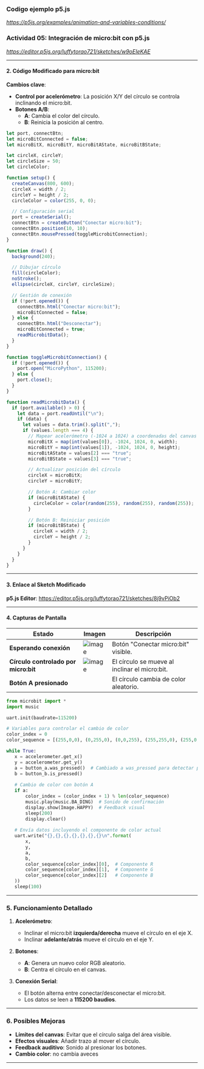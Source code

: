 ### **Codigo ejemplo p5.js**
*https://p5js.org/examples/animation-and-variables-conditions/*

### **Actividad 05: Integración de micro:bit con p5.js**  
*https://editor.p5js.org/luffytorao721/sketches/w9oEIeKAE* 

---

#### **2. Código Modificado para micro:bit**  
**Cambios clave**:  
- **Control por acelerómetro**: La posición X/Y del círculo se controla inclinando el micro:bit.  
- **Botones A/B**:  
  - **A**: Cambia el color del círculo.  
  - **B**: Reinicia la posición al centro.  

```javascript
let port, connectBtn;
let microBitConnected = false;
let microBitX, microBitY, microBitAState, microBitBState;

let circleX, circleY;
let circleSize = 50;
let circleColor;

function setup() {
  createCanvas(800, 600);
  circleX = width / 2;
  circleY = height / 2;
  circleColor = color(255, 0, 0);

  // Configuración serial
  port = createSerial();
  connectBtn = createButton("Conectar micro:bit");
  connectBtn.position(10, 10);
  connectBtn.mousePressed(toggleMicrobitConnection);
}

function draw() {
  background(240);

  // Dibujar círculo
  fill(circleColor);
  noStroke();
  ellipse(circleX, circleY, circleSize);

  // Gestión de conexión
  if (!port.opened()) {
    connectBtn.html("Conectar micro:bit");
    microBitConnected = false;
  } else {
    connectBtn.html("Desconectar");
    microBitConnected = true;
    readMicrobitData();
  }
}

function toggleMicrobitConnection() {
  if (!port.opened()) {
    port.open("MicroPython", 115200);
  } else {
    port.close();
  }
}

function readMicrobitData() {
  if (port.available() > 0) {
    let data = port.readUntil("\n");
    if (data) {
      let values = data.trim().split(",");
      if (values.length === 4) {
        // Mapear acelerómetro (-1024 a 1024) a coordenadas del canvas
        microBitX = map(int(values[0]), -1024, 1024, 0, width);
        microBitY = map(int(values[1]), -1024, 1024, 0, height);
        microBitAState = values[2] === "true";
        microBitBState = values[3] === "true";

        // Actualizar posición del círculo
        circleX = microBitX;
        circleY = microBitY;

        // Botón A: Cambiar color
        if (microBitAState) {
          circleColor = color(random(255), random(255), random(255));
        }

        // Botón B: Reiniciar posición
        if (microBitBState) {
          circleX = width / 2;
          circleY = height / 2;
        }
      }
    }
  }
}
```

---

#### **3. Enlace al Sketch Modificado**  
**p5.js Editor**: https://editor.p5js.org/luffytorao721/sketches/8j9vPiOb2 

---

#### **4. Capturas de Pantalla**  
| **Estado** | **Imagen** | **Descripción** |  
|------------|------------|-----------------|  
| **Esperando conexión** |![image](https://github.com/user-attachments/assets/a5df949c-3edf-4580-a5ac-fe6b5cdd5e9b)| Botón "Conectar micro:bit" visible. |  
| **Círculo controlado por micro:bit** | ![image](https://github.com/user-attachments/assets/1ea119ad-4cc7-43ee-977e-db342a85acf7)| El círculo se mueve al inclinar el micro:bit. |  
| **Botón A presionado** | | El círculo cambia de color aleatorio. |  

 ```py
from microbit import *
import music

uart.init(baudrate=115200)

# Variables para controlar el cambio de color
color_index = 0
color_sequence = [(255,0,0), (0,255,0), (0,0,255), (255,255,0), (255,0,255)]  # Rojo, Verde, Azul, Amarillo, Magenta

while True:
    x = accelerometer.get_x()
    y = accelerometer.get_y()
    a = button_a.was_pressed()  # Cambiado a was_pressed para detectar pulsación única
    b = button_b.is_pressed()
    
    # Cambio de color con botón A
    if a:
        color_index = (color_index + 1) % len(color_sequence)
        music.play(music.BA_DING)  # Sonido de confirmación
        display.show(Image.HAPPY)  # Feedback visual
        sleep(200)
        display.clear()
    
    # Envía datos incluyendo el componente de color actual
    uart.write("{},{},{},{},{},{},{}\n".format(
        x, 
        y,
        a,
        b,
        color_sequence[color_index][0],  # Componente R
        color_sequence[color_index][1],  # Componente G
        color_sequence[color_index][2]   # Componente B
    ))
    sleep(100)
```
---

### **5. Funcionamiento Detallado**  
1. **Acelerómetro**:  
   - Inclinar el micro:bit **izquierda/derecha** mueve el círculo en el eje X.  
   - Inclinar **adelante/atrás** mueve el círculo en el eje Y.  

2. **Botones**:  
   - **A**: Genera un nuevo color RGB aleatorio.  
   - **B**: Centra el círculo en el canvas.  

3. **Conexión Serial**:  
   - El botón alterna entre conectar/desconectar el micro:bit.  
   - Los datos se leen a **115200 baudios**.  

---

### **6. Posibles Mejoras**  
- **Límites del canvas**: Evitar que el círculo salga del área visible.  
- **Efectos visuales**: Añadir trazo al mover el círculo.  
- **Feedback auditivo**: Sonido al presionar los botones.  
- **Cambio color**: no cambia aveces
--- 

